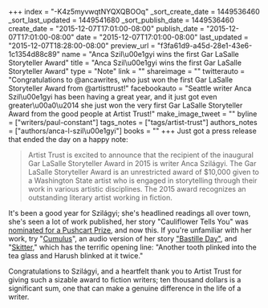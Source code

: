 +++
index = "-K4z5myvwqtNYQXQBOOq"
_sort_create_date = 1449536460
_sort_last_updated = 1449541680
_sort_publish_date = 1449536460
create_date = "2015-12-07T17:01:00-08:00"
publish_date = "2015-12-07T17:01:00-08:00"
date = "2015-12-07T17:01:00-08:00"
last_updated = "2015-12-07T18:28:00-08:00"
preview_url = "f3fa61d9-a45d-28e1-43e6-1c1354d88c89"
name = "Anca Szil\u00e1gyi wins the first Gar LaSalle Storyteller Award"
title = "Anca Szil\u00e1gyi wins the first Gar LaSalle Storyteller Award"
type = "Note"
link = ""
shareimage = ""
twitterauto = "Congratulations to @ancawrites, who just won the first Gar LaSalle Storyteller Award from @artisttrust!"
facebookauto = "Seattle writer Anca Szil\u00e1gyi has been having a great year, and it just got even greater\u00a0\u2014 she just won the very first Gar LaSalle Storyteller Award from the good people at Artist Trust!"
make_image_tweet = ""
byline = ["writers/paul-constant"]
tags_notes = ["tags/artist-trust"]
authors_notes = ["authors/anca-l-szil\u00e1gyi"]
books = ""
+++
Just got a press release that ended the day on a happy note:

<blockquote>Artist Trust is excited to announce that the recipient of the inaugural Gar LaSalle Storyteller Award in 2015 is writer Anca Szilágyi. The Gar LaSalle Storyteller Award is an unrestricted award of $10,000 given to a Washington State artist who is engaged in storytelling through their work in various artistic disciplines. The 2015 award recognizes an outstanding literary artist working in fiction.</blockquote>

It's been a good year for Szilágyi; she's headlined readings all over town, she's seen a lot of work published, her story "Cauliflower Tells You" was [nominated for a Pushcart Prize](http://ancawrites.com/2015/12/04/cauliflower-tells-you-nominated-for-a-puschart/), and now this. If you're unfamiliar with her work, try "[Cumulus](http://www.ascentaspirations.ca/Cumulus.htm)", an audio version of her story ["Bastille Day"](http://www.collectanea.net/media.htm), and "[Skitter](http://www.litragger.com/fiction/skitter-by-anca-szilagyi-via-the-massachusetts-review/)," which has the terrific opening line: "Another tooth plinked into the tea glass and Harush blinked at it twice."

Congratulations to Szilágyi, and a heartfelt thank you to Artist Trust for giving such a sizable award to fiction writers; ten thousand dollars is a significant sum, one that can make a genuine difference in the life of a writer. 
